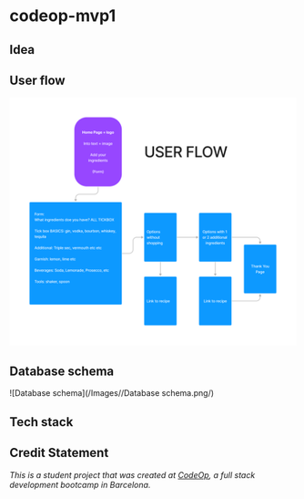 # codeop-mvp1

## Idea

## User flow
![User flow image](/Images/user%20flow.png/)

## Database schema
![Database schema](/Images//Database schema.png/)

## Tech stack

## Credit Statement
_This is a student project that was created at [CodeOp](http://codeop.tech), a full stack development bootcamp in Barcelona._
